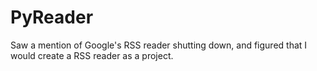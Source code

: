 PyReader
========

Saw a mention of Google's RSS reader shutting down, and figured that I would create a RSS reader as a project.
